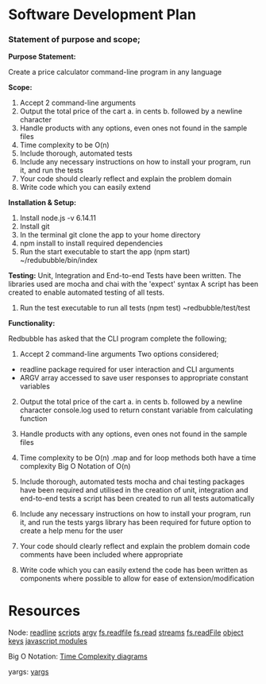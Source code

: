 # Software Development Plan

### Statement of purpose and scope; 

**Purpose Statement:**

Create a price calculator command-line program in any language

**Scope:**

1. Accept 2 command-line arguments
2. Output the total price of the cart 
    a. in cents 
    b. followed by a newline character
3. Handle products with any options, even ones not found in the sample files
4. Time complexity to be O(n)
5. Include thorough, automated tests
6. Include any necessary instructions on how to install your program, run it, and run the tests
7. Your code should clearly reflect and explain the problem domain
8. Write code which you can easily extend

**Installation & Setup:**
1. Install node.js -v 6.14.11
2. Install git
3. In the terminal git clone the app to your home directory
4. npm install to install required dependencies
5. Run the start executable to start the app (npm start)
~/redububble/bin/index

**Testing:**
Unit, Integration and End-to-end Tests have been written.
The libraries used are mocha and chai with the 'expect' syntax
A script has been created to enable automated testing of all tests. 
1. Run the test executable to run all tests (npm test)
~redbubble/test/test

**Functionality:**

Redbubble has asked that the CLI program complete the following;

1. Accept 2 command-line arguments
Two options considered; 
- readline package required for user interaction and CLI arguments
- ARGV array accessed to save user responses to appropriate constant variables

2. Output the total price of the cart 
    a. in cents 
    b. followed by a newline character
    console.log used to return constant variable from calculating function

3. Handle products with any options, even ones not found in the sample files

4. Time complexity to be O(n)
.map and for loop methods both have a time complexity Big O Notation of O(n)

5. Include thorough, automated tests
mocha and chai testing packages have been required and utilised in the creation of unit, integration and end-to-end tests
a script has been created to run all tests automatically 

6. Include any necessary instructions on how to install your program, run it, and run the tests
yargs library has been required for future option to create a help menu for the user

7. Your code should clearly reflect and explain the problem domain
code comments have been included where appropriate

8. Write code which you can easily extend
the code has been written as components where possible to allow for ease of extension/modification

# Resources
Node:
[readline](https://nodejs.org/api/readline.html)
[scripts](https://nodejs.dev/learn/run-nodejs-scripts-from-the-command-line)
[argv](https://nodejs.dev/learn/nodejs-accept-arguments-from-the-command-line)
[fs.readfile](https://nodejs.org/docs/latest/api/fs.html#fs_fs_readfile_path_options_callback)
[fs.read](https://betterprogramming.pub/a-memory-friendly-way-of-reading-files-in-node-js-a45ad0cc7bb6)
[streams](https://nodejs.dev/learn/nodejs-streams)
[fs.readFile](https://medium.com/@osiolabs/read-write-json-files-with-node-js-92d03cc82824)
[object keys](https://www.geeksforgeeks.org/object-keys-javascript/)
[javascript modules](https://developer.mozilla.org/en-US/docs/Web/JavaScript/Guide)

Big O Notation:
[Time Complexity diagrams](http://www.eenboekskast.nl/big-o-cheatsheet/)

yargs:
[yargs](https://www.npmjs.com/package/yargs)
